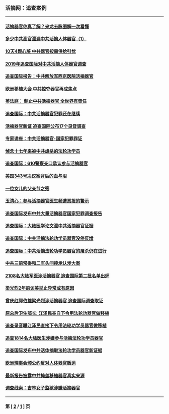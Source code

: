 ### 活摘网：追查案例
---
#### [活摘器官你真了解？来龙去脉图解一次看懂](../../pages/nf5880/n13013820.md?08120430) 
#### [多少中共高官泄漏中共活摘人体器官（1）](../../pages/nf5880/n12671234.md?08120430) 
#### [10天4颗心脏 中共器官按需供给引忧](../../pages/nf5880/n12326366.md?08120430) 
#### [2019年追查国际对中共活摘人体器官调查](../../pages/nf5880/n11917733.md?08120430) 
#### [追查国际报告：中共解放军西京医院活摘器官](../../pages/nf5880/n11838359.md?08120430) 
#### [欧洲移植大会 中共掠夺器官再成焦点](../../pages/nf5880/n11538883.md?08120430) 
#### [英法庭： 制止中共活摘器官 全世界有责任](../../pages/nf5880/n11330691.md?08120430) 
#### [追查国际：中共活摘器官犯罪还在继续](../../pages/nf5880/n11218301.md?08120430) 
#### [活摘器官新证 追查国际公布17个录音调查](../../pages/nf5880/n10897744.md?08120430) 
#### [专家讲座：中共活摘器官-国家犯罪罪证](../../pages/nf5880/n8828153.md?08120430) 
#### [悼念十七年来被中共虐杀的法轮功学员](../../pages/nf5880/n8124823.md?08120430) 
#### [追查国际：610警察亲口承认参与活摘器官](../../pages/nf5880/n8109067.md?08120430) 
#### [美国343号决议案背后的血与泪](../../pages/nf5880/n8020684.md?08120430) 
#### [一位女儿的父亲节之殇](../../pages/nf5880/n8014122.md?08120430) 
#### [玉清心：参与活摘器官医生频遭恶报的警示](../../pages/nf5880/n4637546.md?08120430) 
#### [追查国际发布中共大量活摘器官国家犯罪调查报告](../../pages/nf5880/n4613428.md?08120430) 
#### [追查国际：大陆医学论文泄中共活摘器官证据](../../pages/nf5880/n4608794.md?08120430) 
#### [追查国际：中共活摘法轮功学员器官没停反增](../../pages/nf5880/n4584075.md?08120430) 
#### [追查国际：中共活摘法轮功学员器官的屠杀仍在进行](../../pages/nf5880/n4299154.md?08120430) 
#### [中共三前常委和二军头间接承认涉大案](../../pages/nf5880/n4286244.md?08120430) 
#### [2108名大陆军医涉活摘器官 追查国际第二批名单出炉](../../pages/nf5880/n4284769.md?08120430) 
#### [梁光烈2年前访美举止异常或有原因](../../pages/nf5880/n4279686.md?08120430) 
#### [曾庆红郭伯雄梁光烈涉活摘器官 追查国际调查取证](../../pages/nf5880/n4278462.md?08120430) 
#### [原总后卫生部长: 江泽民亲自下令用法轮功器官做移植](../../pages/nf5880/n4263864.md?08120430) 
#### [追查录音曝江泽民直接下令用法轮功学员器官做移植](../../pages/nf5880/n4261268.md?08120430) 
#### [追查1814名大陆医生涉嫌参与活摘法轮功学员器官](../../pages/nf5880/n4259055.md?08120430) 
#### [追查国际发布中共活体摘取法轮功学员器官新证据](../../pages/nf5880/n4258255.md?08120430) 
#### [欧洲理事会颁公约反对人体器官贩运](../../pages/nf5880/n4206955.md?08120430) 
#### [最新报告披露中共掩盖移植器官真实来源](../../pages/nf5880/n4140084.md?08120430) 
#### [调查线索：吉林女子监狱涉嫌活摘器官](../../pages/nf5880/n4044366.md?08120430) 

---
#### 第 [ [2](./2.md?08120430) / [1](./1.md?08120430) ] 页
